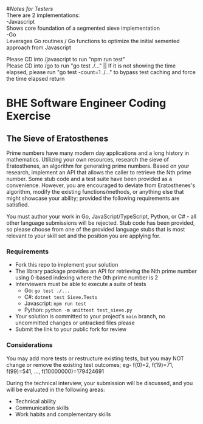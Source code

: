 #*Notes for Testers*  
There are 2 implementations:  
 -Javascript  
     Shows core foundation of a segmented sieve implementation  
 -Go  
     Leverages Go routines / Go functions to optimize the initial semented approach from Javascript  

Please CD into /javascript to run "npm run test"  
Please CD into /go to run "go test ./..." || If it is not showing the time elapsed, please run "go test -count=1 ./..." to bypass test caching and force the time elapsed return  


# BHE Software Engineer Coding Exercise

## The Sieve of Eratosthenes

Prime numbers have many modern day applications and a long history in 
mathematics. Utilizing your own resources, research the sieve of Eratosthenes,
an algorithm for generating prime numbers. Based on your research, implement 
an API that allows the caller to retrieve the Nth prime number.
Some stub code and a test suite have been provided as a convenience. However, 
you are encouraged to deviate from Eratosthenes's algorithm, modify the 
existing functions/methods, or anything else that might showcase your ability; 
provided the following requirements are satisfied.

You must author your work in Go, JavaScript/TypeScript, Python, or C# - all 
other language submissions will be rejected. Stub code has been provided, so 
please choose from one of the provided language stubs that is most 
relevant to your skill set and the position you are applying for.

### Requirements

- Fork this repo to implement your solution
- The library package provides an API for retrieving the Nth prime number using 0-based indexing where the 0th prime number is 2
- Interviewers must be able to execute a suite of tests
  - Go: `go test ./...`
  - C#: `dotnet test Sieve.Tests`
  - Javascript: `npm run test`
  - Python: `python -m unittest test_sieve.py`
- Your solution is committed to your project's `main` branch, no uncommitted changes or untracked files please
- Submit the link to your public fork for review

### Considerations

You may add more tests or restructure existing tests, but you may NOT change or remove
the existing test outcomes; eg- f(0)=2, f(19)=71, f(99)=541, ..., f(10000000)=179424691 

During the technical interview, your submission will be discussed, and you will be evaluated in the following areas:

- Technical ability
- Communication skills
- Work habits and complementary skills
